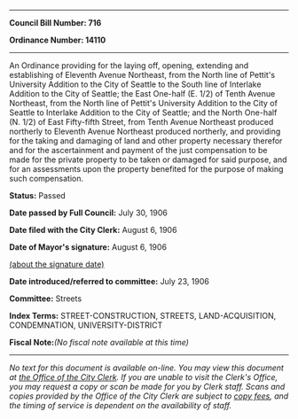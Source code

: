 

********

**Council Bill Number: 716**
   
**Ordinance Number: 14110**
********

 An Ordinance providing for the laying off, opening, extending and establishing of Eleventh Avenue Northeast, from the North line of Pettit's University Addition to the City of Seattle to the South line of Interlake Addition to the City of Seattle; the East One-half (E. 1/2) of Tenth Avenue Northeast, from the North line of Pettit's University Addition to the City of Seattle to Interlake Addition to the City of Seattle; and the North One-half (N. 1/2) of East Fifty-fifth Street, from Tenth Avenue Northeast produced northerly to Eleventh Avenue Northeast produced northerly, and providing for the taking and damaging of land and other property necessary therefor and for the ascertainment and payment of the just compensation to be made for the private property to be taken or damaged for said purpose, and for an assessments upon the property benefited for the purpose of making such compensation.

**Status:** Passed
   
**Date passed by Full Council:** July 30, 1906
   
**Date filed with the City Clerk:** August 6, 1906
   
**Date of Mayor's signature:** August 6, 1906
   
[(about the signature date)](/~public/approvaldate.htm)
   
   
   
**Date introduced/referred to committee:** July 23, 1906
   
**Committee:** Streets
   
   
**Index Terms:** STREET-CONSTRUCTION, STREETS, LAND-ACQUISITION, CONDEMNATION, UNIVERSITY-DISTRICT

**Fiscal Note:**_(No fiscal note available at this time)_
********

_No text for this document is available on-line. You may view this document at [the Office of the City Clerk](http://www.seattle.gov/leg/clerk/contactUs.htm). If you are unable to visit the Clerk's Office, you may request a copy or scan be made for you by Clerk staff. Scans and copies provided by the Office of the City Clerk are subject to [copy fees](http://clerk.seattle.gov/~public/clerkfees.htm), and the timing of service is dependent on the availability of staff._

